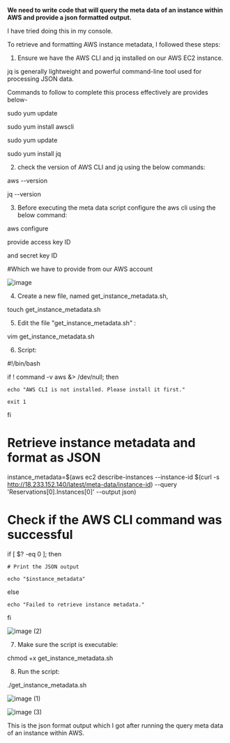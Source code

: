 **We need to write code that will query the meta data of an instance within AWS
and provide a json formatted output.**

I have tried doing this in my console.  

To retrieve and formatting AWS instance metadata, I followed these steps: 


1. Ensure we have the AWS CLI and jq installed on our AWS EC2 instance.
   

jq is generally lightweight and powerful command-line tool used for processing JSON data.  

Commands to follow to complete this process effectively are provides below-  


sudo yum update  

sudo yum install awscli  

sudo yum update  

sudo yum install jq  


2. check the version of AWS CLI and jq using the below commands:
   

aws --version  

jq --version  


3. Before executing the meta data script configure the aws cli using the below command:
   

aws configure  

provide access key ID   

and secret key ID   

#Which we have to provide from our AWS account  

![image](https://github.com/Ankitkumarjaiswal23/Tech_challenge/assets/112700507/4d0978f7-b2d0-4f86-89cd-e0390ba108ec)   


4. Create a new file, named get_instance_metadata.sh,
    

touch get_instance_metadata.sh  


5. Edit the file "get_instance_metadata.sh" :
   

vim get_instance_metadata.sh   


6. Script:
   

#!/bin/bash  



if ! command -v aws &> /dev/null; then  

    echo "AWS CLI is not installed. Please install it first."   
    
    exit 1  
    
fi   


# Retrieve instance metadata and format as JSON   

instance_metadata=$(aws ec2 describe-instances --instance-id $(curl -s http://18.233.152.140/latest/meta-data/instance-id) --query 'Reservations[0].Instances[0]' --output json)  


# Check if the AWS CLI command was successful   

if [ $? -eq 0 ]; then  

    # Print the JSON output  
    
    echo "$instance_metadata"   
    
else  

    echo "Failed to retrieve instance metadata."  
    
fi  

![image (2)](https://github.com/Ankitkumarjaiswal23/Tech_challenge/assets/112700507/751d163e-3d92-48c5-82ee-529c7d57bfad)  



7. Make sure the script is executable:
   

 chmod +x get_instance_metadata.sh  
 

8. Run the script:
   
 
./get_instance_metadata.sh    



![image (1)](https://github.com/Ankitkumarjaiswal23/Tech_challenge/assets/112700507/db1dcfe7-e41f-41eb-ab45-324e91d15a58)  



![image (3)](https://github.com/Ankitkumarjaiswal23/Tech_challenge/assets/112700507/80357435-175d-408f-8ecb-1c6a1372d39b)   



This is the json format output which I got after running the query meta data of an instance within AWS. 



